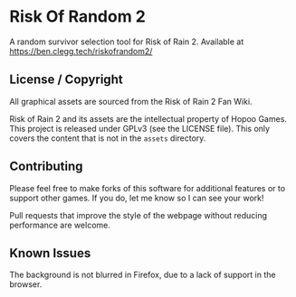 # Risk Of Random 2
A random survivor selection tool for Risk of Rain 2.
Available at https://ben.clegg.tech/riskofrandom2/

## License / Copyright
All graphical assets are sourced from the Risk of Rain 2 Fan Wiki. 

Risk of Rain 2 and its assets are the intellectual property of Hopoo Games.
This project is released under GPLv3 (see the LICENSE file). This only covers the content that is not in the `assets` directory.

## Contributing
Please feel free to make forks of this software for additional features or to support other games. If you do, let me know so I can see your work!

Pull requests that improve the style of the webpage without reducing performance are welcome.

## Known Issues
The background is not blurred in Firefox, due to a lack of support in the browser. 